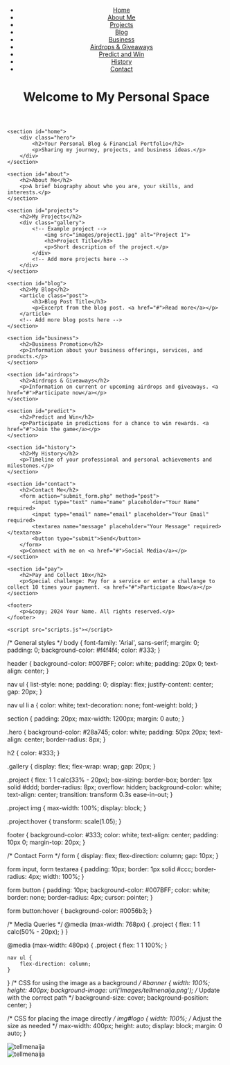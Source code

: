 <!DOCTYPE html>
<html lang="en">
<head>
    <meta charset="UTF-8">
    <meta name="viewport" content="width=device-width, initial-scale=1.0">
    <title>vizzyseen - Personal Blog & Portfolio</title>
    <link rel="stylesheet" href="styles.css">
    <link rel="icon" href="favicon.ico" type="image/x-icon">
</head>
<body>
    <header>
        <div>
            <ul>
                <li><a href="#home">Home</a></li>
                <li><a href="#about">About Me</a></li>
                <li><a href="#projects">Projects</a></li>
                <li><a href="#blog">Blog</a></li>
                <li><a href="#business">Business</a></li>
                <li><a href="#airdrops">Airdrops & Giveaways</a></li>
                <li><a href="#predict">Predict and Win</a></li>
                <li><a href="#history">History</a></li>
                <li><a href="#contact">Contact</a></li>
            </ul>
        </nav>
        <h1>Welcome to My Personal Space</h1>
    </header>

    <section id="home">
        <div class="hero">
            <h2>Your Personal Blog & Financial Portfolio</h2>
            <p>Sharing my journey, projects, and business ideas.</p>
        </div>
    </section>

    <section id="about">
        <h2>About Me</h2>
        <p>A brief biography about who you are, your skills, and interests.</p>
    </section>

    <section id="projects">
        <h2>My Projects</h2>
        <div class="gallery">
            <!-- Example project -->
                <img src="images/project1.jpg" alt="Project 1">
                <h3>Project Title</h3>
                <p>Short description of the project.</p>
            </div>
            <!-- Add more projects here -->
        </div>
    </section>

    <section id="blog">
        <h2>My Blog</h2>
        <article class="post">
            <h3>Blog Post Title</h3>
            <p>Excerpt from the blog post. <a href="#">Read more</a></p>
        </article>
        <!-- Add more blog posts here -->
    </section>

    <section id="business">
        <h2>Business Promotion</h2>
        <p>Information about your business offerings, services, and products.</p>
    </section>

    <section id="airdrops">
        <h2>Airdrops & Giveaways</h2>
        <p>Information on current or upcoming airdrops and giveaways. <a href="#">Participate now</a></p>
    </section>

    <section id="predict">
        <h2>Predict and Win</h2>
        <p>Participate in predictions for a chance to win rewards. <a href="#">Join the game</a></p>
    </section>

    <section id="history">
        <h2>My History</h2>
        <p>Timeline of your professional and personal achievements and milestones.</p>
    </section>

    <section id="contact">
        <h2>Contact Me</h2>
        <form action="submit_form.php" method="post">
            <input type="text" name="name" placeholder="Your Name" required>
            <input type="email" name="email" placeholder="Your Email" required>
            <textarea name="message" placeholder="Your Message" required></textarea>
            <button type="submit">Send</button>
        </form>
        <p>Connect with me on <a href="#">Social Media</a></p>
    </section>

    <section id="pay">
        <h2>Pay and Collect 10x</h2>
        <p>Special challenge: Pay for a service or enter a challenge to collect 10 times your payment. <a href="#">Participate Now</a></p>
    </section>

    <footer>
        <p>&copy; 2024 Your Name. All rights reserved.</p>
    </footer>

    <script src="scripts.js"></script>
</body>
</html>

/* General styles */
body {
    font-family: 'Arial', sans-serif;
    margin: 0;
    padding: 0;
    background-color: #f4f4f4;
    color: #333;
}

header {
    background-color: #007BFF;
    color: white;
    padding: 20px 0;
    text-align: center;
}

nav ul {
    list-style: none;
    padding: 0;
    display: flex;
    justify-content: center;
    gap: 20px;
}

nav ul li a {
    color: white;
    text-decoration: none;
    font-weight: bold;
}

section {
    padding: 20px;
    max-width: 1200px;
    margin: 0 auto;
}

.hero {
    background-color: #28a745;
    color: white;
    padding: 50px 20px;
    text-align: center;
    border-radius: 8px;
}

h2 {
    color: #333;
}

.gallery {
    display: flex;
    flex-wrap: wrap;
    gap: 20px;
}

.project {
    flex: 1 1 calc(33% - 20px);
    box-sizing: border-box;
    border: 1px solid #ddd;
    border-radius: 8px;
    overflow: hidden;
    background-color: white;
    text-align: center;
    transition: transform 0.3s ease-in-out;
}

.project img {
    max-width: 100%;
    display: block;
}

.project:hover {
    transform: scale(1.05);
}

footer {
    background-color: #333;
    color: white;
    text-align: center;
    padding: 10px 0;
    margin-top: 20px;
}

/* Contact Form */
form {
    display: flex;
    flex-direction: column;
    gap: 10px;
}

form input, form textarea {
    padding: 10px;
    border: 1px solid #ccc;
    border-radius: 4px;
    width: 100%;
}

form button {
    padding: 10px;
    background-color: #007BFF;
    color: white;
    border: none;
    border-radius: 4px;
    cursor: pointer;
}

form button:hover {
    background-color: #0056b3;
}

/* Media Queries */
@media (max-width: 768px) {
    .project {
        flex: 1 1 calc(50% - 20px);
    }
}

@media (max-width: 480px) {
    .project {
        flex: 1 1 100%;
    }

    nav ul {
        flex-direction: column;
    }
}
/* CSS for using the image as a background */
#banner {
    width: 100%;
    height: 400px;
    background-image: url('images/tellmenaija.png'); /* Update with the correct path */
    background-size: cover;
    background-position: center;
}

/* CSS for placing the image directly */
img#logo {
    width: 100%; /* Adjust the size as needed */
    max-width: 400px;
    height: auto;
    display: block;
    margin: 0 auto;
}


<div id="banner">
    <!-- This div will have the image as a background -->
</div>

<!-- Or, directly use the image -->
<img id="logo" src="images/tellmenaija.png" alt="tellmenaija">

<!DOCTYPE html>
<html lang="en">
<head>
    <meta charset="UTF-8">
    <meta name="viewport" content="width=device-width, initial-scale=1.0">
    <title>Tellmenaija</title>
    <link rel="stylesheet" href="{% static 'styles.css' %}">
</head>
<body>
    <div id="banner"></div>
    <img id="logo" src="{% static 'images/tellmenaija.png' %}" alt="tellmenaija">
</body>
</html>
